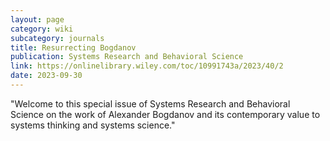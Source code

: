```yaml
---
layout: page
category: wiki
subcategory: journals
title: Resurrecting Bogdanov
publication: Systems Research and Behavioral Science
link: https://onlinelibrary.wiley.com/toc/10991743a/2023/40/2
date: 2023-09-30
---
```


"Welcome to this special issue of Systems Research and Behavioral Science on the work of Alexander Bogdanov and its contemporary value to systems thinking and systems science."
